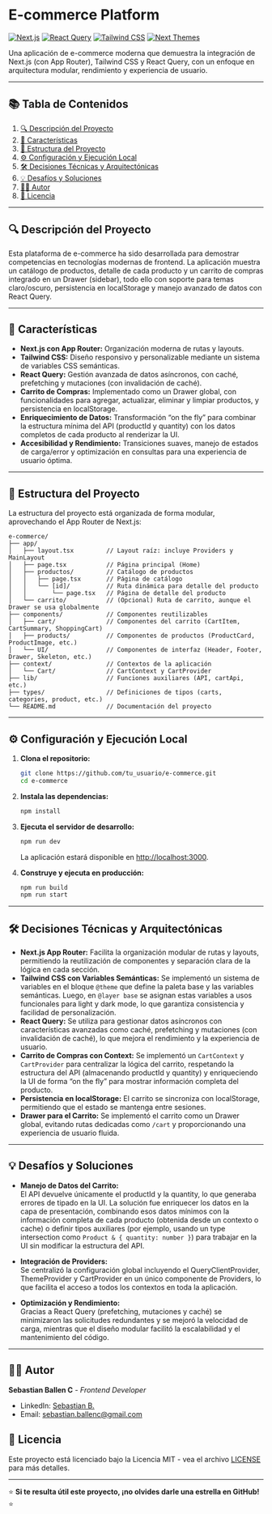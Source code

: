 # E-commerce Platform

[![Next.js](https://img.shields.io/badge/Next.js-15.2.4-blue)](https://nextjs.org/) 
[![React Query](https://img.shields.io/badge/React_Query-5.70.0-red)](https://tanstack.com/query/latest)
[![Tailwind CSS](https://img.shields.io/badge/Tailwind_CSS-4-cyan)](https://tailwindcss.com/)
[![Next Themes](https://img.shields.io/badge/next--themes-0.4.6-green)](https://github.com/pacocoursey/next-themes)

Una aplicación de e-commerce moderna que demuestra la integración de Next.js (con App Router), Tailwind CSS y React Query, con un enfoque en arquitectura modular, rendimiento y experiencia de usuario.

---

## 📚 Tabla de Contenidos

1. [🔍 Descripción del Proyecto](#-descripción-del-proyecto)
2. [🚀 Características](#-características)
3. [📂 Estructura del Proyecto](#-estructura-del-proyecto)
4. [⚙️ Configuración y Ejecución Local](#-configuración-y-ejecución-local)
5. [🛠️ Decisiones Técnicas y Arquitectónicas](#-decisiones-técnicas-y-arquitectónicas)
6. [💡 Desafíos y Soluciones](#-desafíos-y-soluciones)
7. [👨‍💻 Autor](#-autor)
8. [📄 Licencia](#-licencia)

---

## 🔍 Descripción del Proyecto

Esta plataforma de e-commerce ha sido desarrollada para demostrar competencias en tecnologías modernas de frontend. La aplicación muestra un catálogo de productos, detalle de cada producto y un carrito de compras integrado en un Drawer (sidebar), todo ello con soporte para temas claro/oscuro, persistencia en localStorage y manejo avanzado de datos con React Query.

---

## 🚀 Características

- **Next.js con App Router:** Organización moderna de rutas y layouts.
- **Tailwind CSS:** Diseño responsivo y personalizable mediante un sistema de variables CSS semánticas.
- **React Query:** Gestión avanzada de datos asíncronos, con caché, prefetching y mutaciones (con invalidación de caché).
- **Carrito de Compras:** Implementado como un Drawer global, con funcionalidades para agregar, actualizar, eliminar y limpiar productos, y persistencia en localStorage.
- **Enriquecimiento de Datos:** Transformación “on the fly” para combinar la estructura mínima del API (productId y quantity) con los datos completos de cada producto al renderizar la UI.
- **Accesibilidad y Rendimiento:** Transiciones suaves, manejo de estados de carga/error y optimización en consultas para una experiencia de usuario óptima.

---

## 📂 Estructura del Proyecto

La estructura del proyecto está organizada de forma modular, aprovechando el App Router de Next.js:

```
e-commerce/
├── app/
│   ├── layout.tsx         // Layout raíz: incluye Providers y MainLayout
│   ├── page.tsx           // Página principal (Home)
│   ├── productos/         // Catálogo de productos
│   │   ├── page.tsx       // Página de catálogo
│   │   └── [id]/          // Ruta dinámica para detalle del producto
│   │       └── page.tsx   // Página de detalle del producto
│   └── carrito/           // (Opcional) Ruta de carrito, aunque el Drawer se usa globalmente
├── components/            // Componentes reutilizables
│   ├── cart/              // Componentes del carrito (CartItem, CartSummary, ShoppingCart)
│   ├── products/          // Componentes de productos (ProductCard, ProductImage, etc.)
│   └── UI/                // Componentes de interfaz (Header, Footer, Drawer, Skeleton, etc.)
├── context/               // Contextos de la aplicación
│   └── Cart/              // CartContext y CartProvider
├── lib/                   // Funciones auxiliares (API, cartApi, etc.)
├── types/                 // Definiciones de tipos (carts, categories, product, etc.)
└── README.md              // Documentación del proyecto
```

---

## ⚙️ Configuración y Ejecución Local

1. **Clona el repositorio:**
   ```bash
   git clone https://github.com/tu_usuario/e-commerce.git
   cd e-commerce
   ```

2. **Instala las dependencias:**
   ```bash
   npm install
   ```

3. **Ejecuta el servidor de desarrollo:**
   ```bash
   npm run dev
   ```
   La aplicación estará disponible en [http://localhost:3000](http://localhost:3000).

4. **Construye y ejecuta en producción:**
   ```bash
   npm run build
   npm run start
   ```

---

## 🛠️ Decisiones Técnicas y Arquitectónicas

- **Next.js App Router:** Facilita la organización modular de rutas y layouts, permitiendo la reutilización de componentes y separación clara de la lógica en cada sección.
- **Tailwind CSS con Variables Semánticas:** Se implementó un sistema de variables en el bloque `@theme` que define la paleta base y las variables semánticas. Luego, en `@layer base` se asignan estas variables a usos funcionales para light y dark mode, lo que garantiza consistencia y facilidad de personalización.
- **React Query:** Se utiliza para gestionar datos asíncronos con características avanzadas como caché, prefetching y mutaciones (con invalidación de caché), lo que mejora el rendimiento y la experiencia de usuario.
- **Carrito de Compras con Context:** Se implementó un `CartContext` y `CartProvider` para centralizar la lógica del carrito, respetando la estructura del API (almacenando productId y quantity) y enriqueciendo la UI de forma “on the fly” para mostrar información completa del producto.
- **Persistencia en localStorage:** El carrito se sincroniza con localStorage, permitiendo que el estado se mantenga entre sesiones.
- **Drawer para el Carrito:** Se implementó el carrito como un Drawer global, evitando rutas dedicadas como `/cart` y proporcionando una experiencia de usuario fluida.

---

## 💡 Desafíos y Soluciones

- **Manejo de Datos del Carrito:**  
  El API devuelve únicamente el productId y la quantity, lo que generaba errores de tipado en la UI. La solución fue enriquecer los datos en la capa de presentación, combinando esos datos mínimos con la información completa de cada producto (obtenida desde un contexto o cache) o definir tipos auxiliares (por ejemplo, usando un type intersection como `Product & { quantity: number }`) para trabajar en la UI sin modificar la estructura del API.

- **Integración de Providers:**  
  Se centralizó la configuración global incluyendo el QueryClientProvider, ThemeProvider y CartProvider en un único componente de Providers, lo que facilita el acceso a todos los contextos en toda la aplicación.

- **Optimización y Rendimiento:**  
  Gracias a React Query (prefetching, mutaciones y caché) se minimizaron las solicitudes redundantes y se mejoró la velocidad de carga, mientras que el diseño modular facilitó la escalabilidad y el mantenimiento del código.

---

## 👨‍💻 Autor

**Sebastian Ballen C** - *Frontend Developer*

* LinkedIn: [Sebastian B.](https://www.linkedin.com/in/sebastianballencastaneda-softwaredeveloper)
* Email: sebastian.ballenc@gmail.com


## 📄 Licencia

Este proyecto está licenciado bajo la Licencia MIT - vea el archivo [LICENSE]() para más detalles.

---

⭐️ **Si te resulta útil este proyecto, ¡no olvides darle una estrella en GitHub!** ⭐️